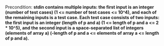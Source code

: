 Precondition: **stdin contains multiple inputs: the first input is an integer (number of test cases) (1 <= number of test cases <= 10^4), and each of the remaining inputs is a test case. Each test case consists of two inputs: the first input is an integer (length of p and a) (1 <= length of p and a <= 2 * 10^5), and the second input is a space-separated list of integers (elements of array a) (-length of p and a <= elements of array a <= length of p and a).**